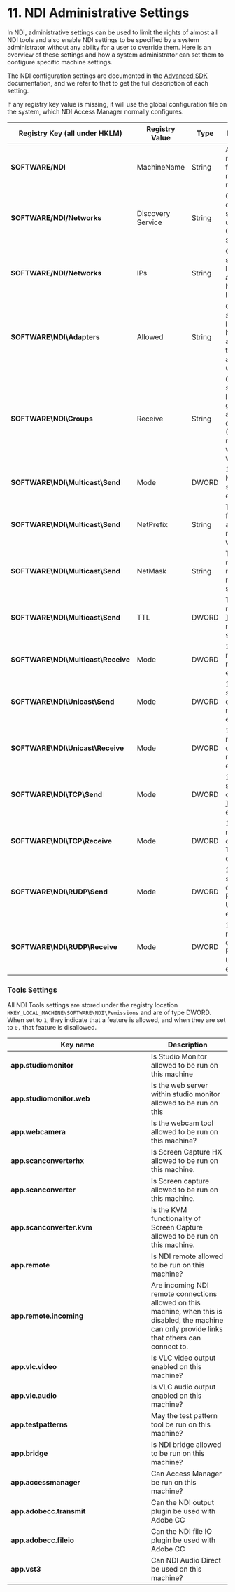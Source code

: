 # 11. NDI Administrative Settings

In NDI, administrative settings can be used to limit the rights of almost all NDI tools and also enable NDI settings to be specified by a system administrator without any ability for a user to override them. Here is an overview of these settings and how a system administrator can set them to configure specific machine settings.

The NDI configuration settings are documented in the [Advanced SDK](https://ndi.video/advanced) documentation, and we refer to that to get the full description of each setting.

If any registry key value is missing, it will use the global configuration file on the system, which NDI Access Manager normally configures.

<table data-full-width="true"><thead><tr><th width="331">Registry Key  (all under HKLM)</th><th width="178">Registry Value</th><th width="113">Type</th><th>Description</th></tr></thead><tbody><tr><td><strong>SOFTWARE/NDI</strong></td><td>MachineName</td><td>String</td><td>A replacement for the local machine name.</td></tr><tr><td><strong>SOFTWARE/NDI/Networks</strong></td><td>Discovery Service</td><td>String</td><td>One or more discovery servers to use. Comma-separated.</td></tr><tr><td><strong>SOFTWARE/NDI/Networks</strong></td><td>IPs</td><td>String</td><td>Comma-separated list of additional NDI Source Ips.</td></tr><tr><td><strong>SOFTWARE\NDI\Adapters</strong></td><td>Allowed</td><td>String</td><td>Comma-separated list of local NIC IP addresses that NDI will attempt to use.</td></tr><tr><td><strong>SOFTWARE\NDI\Groups</strong></td><td>Receive</td><td>String</td><td>Comma-separated list of NDI groups that any sources discovered (finder and receiver) will be within.</td></tr><tr><td><strong>SOFTWARE\NDI\Multicast\Send</strong></td><td>Mode</td><td>DWORD</td><td>1 when Multicast sending is enabled.</td></tr><tr><td><strong>SOFTWARE\NDI\Multicast\Send</strong> </td><td>NetPrefix </td><td>String </td><td>The prefix for the IP address range that will be used. </td></tr><tr><td><strong>SOFTWARE\NDI\Multicast\Send</strong> </td><td>NetMask</td><td>String</td><td>The network mask for multicast sending. </td></tr><tr><td><strong>SOFTWARE\NDI\Multicast\Send</strong> </td><td>TTL </td><td>DWORD </td><td>The network <a data-footnote-ref href="#user-content-fn-1">TTL</a> for multicast sending. </td></tr><tr><td><strong>SOFTWARE\NDI\Multicast\Receive</strong> </td><td>Mode</td><td>DWORD </td><td>1 when multicast receiving is enabled. </td></tr><tr><td><strong>SOFTWARE\NDI\Unicast\Send</strong> </td><td>Mode </td><td>DWORD </td><td>1 when sending over <a data-footnote-ref href="#user-content-fn-2">UDP</a> mode  is enabled </td></tr><tr><td><strong>SOFTWARE\NDI\Unicast\Receive</strong> </td><td>Mode</td><td>DWORD</td><td>1 when receiving over UDP mode is enabled. </td></tr><tr><td><strong>SOFTWARE\NDI\TCP\Send</strong> </td><td>Mode </td><td>DWORD </td><td>1 when sending over Multi-<a data-footnote-ref href="#user-content-fn-3">TCP</a> is enabled. </td></tr><tr><td><strong>SOFTWARE\NDI\TCP\Receive</strong> </td><td>Mode</td><td>DWORD</td><td>1 when receiving over Multi-TCP is enabled. </td></tr><tr><td><strong>SOFTWARE\NDI\RUDP\Send</strong> </td><td>Mode </td><td>DWORD </td><td>1 when sending over Reliable UDP is enabled.</td></tr><tr><td><strong>SOFTWARE\NDI\RUDP\Receive</strong> </td><td>Mode</td><td>DWORD</td><td>1 when receiving over Reliable UDP is enabled. </td></tr></tbody></table>

### **Tools Settings**

All NDI Tools settings are stored under the registry location  `HKEY_LOCAL_MACHINE\SOFTWARE\NDI\Pemissions` and are of type DWORD. When set to `1`, they indicate that a feature is allowed, and when they are set to `0,` that feature is disallowed.

<table data-full-width="true"><thead><tr><th width="305">Key name</th><th>Description</th></tr></thead><tbody><tr><td><strong>app.studiomonitor</strong> </td><td>Is Studio Monitor allowed to be run on this machine</td></tr><tr><td><strong>app.studiomonitor.web</strong> </td><td>Is the web server within studio monitor allowed to be run on this </td></tr><tr><td><strong>app.webcamera</strong> </td><td>Is the webcam tool allowed to be run on this machine? </td></tr><tr><td><strong>app.scanconverterhx</strong> </td><td>Is Screen Capture HX allowed to be run on this machine. </td></tr><tr><td><strong>app.scanconverter</strong> </td><td>Is Screen capture allowed to be run on this machine. </td></tr><tr><td><strong>app.scanconverter.kvm</strong> </td><td>Is the KVM functionality of Screen Capture allowed to be run on this machine.</td></tr><tr><td><strong>app.remote</strong> </td><td>Is NDI remote allowed to be run on this machine?</td></tr><tr><td><strong>app.remote.incoming</strong> </td><td>Are incoming NDI remote connections allowed on this machine, when this is disabled, the machine can only provide links that others can connect to. </td></tr><tr><td><strong>app.vlc.video</strong> </td><td>Is VLC video output enabled on this machine? </td></tr><tr><td><strong>app.vlc.audio</strong> </td><td>Is VLC audio output enabled on this machine? </td></tr><tr><td><strong>app.testpatterns</strong> </td><td>May the test pattern tool be run on this machine? </td></tr><tr><td><strong>app.bridge</strong> </td><td>Is NDI bridge allowed to be run on this machine? </td></tr><tr><td><strong>app.accessmanager</strong> </td><td>Can Access Manager be run on this machine? </td></tr><tr><td><strong>app.adobecc.transmit</strong> </td><td>Can the NDI output plugin be used with Adobe CC </td></tr><tr><td><strong>app.adobecc.fileio</strong> </td><td>Can the NDI file IO plugin be used with Adobe CC </td></tr><tr><td><strong>app.vst3</strong> </td><td>Can NDI Audio Direct be used on this machine? </td></tr></tbody></table>

[^1]: **Time to live** (**TTL**) or **hop limit** is a mechanism that limits the lifespan or lifetime of data in a computer or network. TTL may be implemented as a [counter](https://en.wikipedia.org/wiki/Counter\_\(digital\)) or [timestamp](https://en.wikipedia.org/wiki/Timestamp) attached to or embedded in the data.&#x20;

[^2]: UDP (User Datagram Protocol) is an alternative protocol to TCP that is used when reliable delivery of data packets is not required.&#x20;

[^3]: TCP (Transmission Control Protocol) is a network communications protocol that enables two host systems to establish a connection and exchange data packets, ensuring that data is delivered to the correct destination.
